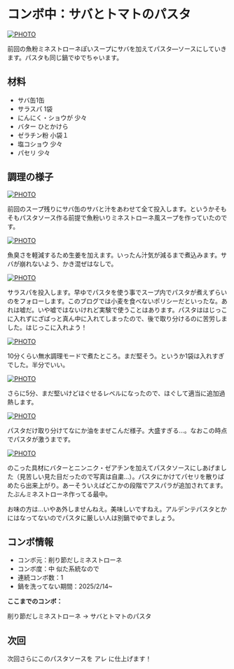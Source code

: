 # コンボ中：サバとトマトのパスタ

[![PHOTO](/images/202503/IMG_8059_1.jpg)](/images_original/202503/IMG_8059.jpg)

前回の魚粉ミネストローネぽいスープにサバを加えてパスタ―ソースにしていきます。パスタも同じ鍋でゆでちゃいます。

## 材料

* サバ缶1缶
* サラスパ 1袋
* にんにく・ショウが 少々
* バター ひとかけら
* ゼラチン粉 小袋１
* 塩コショウ 少々
* パセリ 少々

## 調理の様子

[![PHOTO](/images/202503/IMG_8049_1.jpg)](/images_original/202503/IMG_8049.jpg)

前回のスープ残りにサバ缶のサバと汁をあわせて全て投入します。というかそもそもパスタソース作る前提で魚粉いりミネストローネ風スープを作っていたのです。

[![PHOTO](/images/202503/IMG_8050_1.jpg)](/images_original/202503/IMG_8050.jpg)

魚臭さを軽減するため生姜を加えます。いったん汁気が減るまで煮込みます。サバが崩れないよう、かき混ぜはなしで。

[![PHOTO](/images/202503/IMG_8051_1.jpg)](/images_original/202503/IMG_8051.jpg)

サラスパを投入します。早ゆでパスタを使う事でスープ内でパスタが煮えずらいのをフォローします。このブログでは小麦を食べないポリシーだといったな。あれは嘘だ。いや嘘ではないけれど実験で使うことはあります。パスタははじっこに入れずにざばっと真ん中に入れてしまったので、後で取り分けるのに苦労しました。はじっこに入れよう！

[![PHOTO](/images/202503/IMG_8053_1.jpg)](/images_original/202503/IMG_8053.jpg)

10分くらい無水調理モードで煮たところ。まだ堅そう。というか1袋は入れすぎでした。半分でいい。

[![PHOTO](/images/202503/IMG_8054_1.jpg)](/images_original/202503/IMG_8054.jpg)

さらに5分、まだ堅いけどほぐせるレベルになったので、ほぐして適当に追加過熱します。

[![PHOTO](/images/202503/IMG_8056_1.jpg)](/images_original/202503/IMG_8056.jpg)

パスタだけ取り分けてなにか油をまぜこんだ様子。大盛すぎる…。なおこの時点でパスタが激うまです。

[![PHOTO](/images/202503/IMG_8059_1.jpg)](/images_original/202503/IMG_8059.jpg)

のこった具材にバターとニンニク・ゼアチンを加えてパスタソースにしあげました（見苦しい見た目だったので写真は自粛…）。パスタにかけてパセリを散りばめたら出来上がり。あーそういえばどこかの段階でアスパラが追加されてます。たぶんミネストローネ作ってる最中。

お味の方は…いやあ外しませんねえ。美味しいですねえ。アルデンテパスタとかにはなってないのでパスタに厳しい人は別鍋でゆでましょう。

## コンボ情報

* コンボ元：削り節だしミネストローネ
* コンボ度：中 似た系統なので
* 連続コンボ数：1
* 鍋を洗ってない期間：2025/2/14~

**ここまでのコンボ：** 

削り節だしミネストローネ → サバとトマトのパスタ

## 次回

次回さらにこのパスタソースを アレ に仕上げます！
